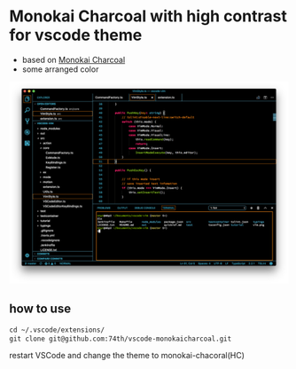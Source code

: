 # Monokai Charcoal with high contrast for vscode theme

* based on [Monokai Charcoal](https://colorsublime.github.io/themes/Monokai%20Charcoal/)
* some arranged color

![screenshot](screenshot.png)

## how to use

```
cd ~/.vscode/extensions/
git clone git@github.com:74th/vscode-monokaicharcoal.git
```

restart VSCode and change the theme to monokai-chacoral(HC)
